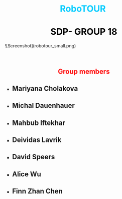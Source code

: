 <h1 style="text-align: center;"><span style="color: #00ccff;"><strong> RoboTOUR&nbsp;</strong></span></h1>
<h1 style="text-align: center;"><span style="color: #ff0000;"><strong><span style="color: #000000;"> SDP- GROUP 18</span> </strong></span></h1>
![Screenshot](robotour_small.png)
<p style="text-align: center;">&nbsp;</p>
<h2 style="text-align: center;"><span style="color: #ff0000;"><strong>Group members</strong></span></h2>
<ul style="list-style-type: square;">
<li>
<h2><strong>Mariyana Cholakova</strong></h2>
</li>
<li>
<h2><strong>Michal Dauenhauer</strong></h2>
</li>
<li>
<h2><strong>Mahbub Iftekhar</strong></h2>
</li>
<li>
<h2><strong>Deividas Lavrik</strong></h2>
</li>
<li>
<h2><strong>David Speers</strong></h2>
</li>
<li>
<h2><strong>Alice Wu</strong></h2>
</li>
<li>
<h2><strong>Finn Zhan Chen</strong></h2>
</li>
</ul>
